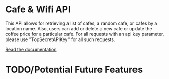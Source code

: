 # Cafe & Wifi API
This API allows for retrieving a list of cafes, a random cafe, or cafes by a location name. Also, users can add or delete a new cafe or update the coffee price for a particular cafe. For all requests with an api key parameter, please use "TopSecretAPIKey" for all such requests.

<a href="https://documenter.getpostman.com/view/18489750/UVJYLekw">Read the documentation</a>

# TODO/Potential Future Features
